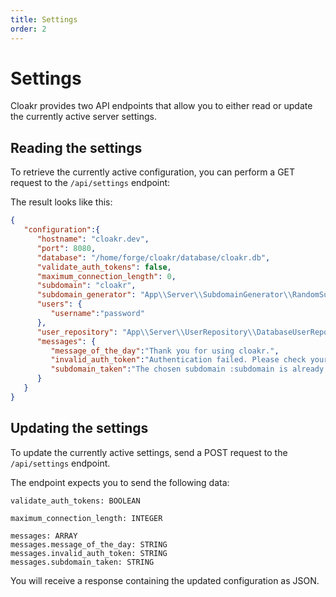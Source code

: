 ```yaml
---
title: Settings
order: 2
---
```


# Settings

Cloakr provides two API endpoints that allow you to either read or update the currently active server settings.

## Reading the settings

To retrieve the currently active configuration, you can perform a GET request to the `/api/settings` endpoint:

The result looks like this:

```json
{
   "configuration":{
      "hostname": "cloakr.dev",
      "port": 8080,
      "database": "/home/forge/cloakr/database/cloakr.db",
      "validate_auth_tokens": false,
      "maximum_connection_length": 0,
      "subdomain": "cloakr",
      "subdomain_generator": "App\\Server\\SubdomainGenerator\\RandomSubdomainGenerator",
      "users": {
         "username":"password"
      },
      "user_repository": "App\\Server\\UserRepository\\DatabaseUserRepository",
      "messages": {
         "message_of_the_day":"Thank you for using cloakr.",
         "invalid_auth_token":"Authentication failed. Please check your authentication token and try again.",
         "subdomain_taken":"The chosen subdomain :subdomain is already taken. Please choose a different subdomain."
      }
   }
}
```

## Updating the settings

To update the currently active settings, send a POST request to the `/api/settings` endpoint.

The endpoint expects you to send the following data:

```
validate_auth_tokens: BOOLEAN

maximum_connection_length: INTEGER

messages: ARRAY
messages.message_of_the_day: STRING
messages.invalid_auth_token: STRING
messages.subdomain_taken: STRING
```

You will receive a response containing the updated configuration as JSON.

